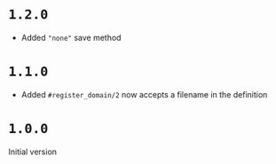 # `1.2.0`

* Added `"none"` save method

# `1.1.0`

* Added `#register_domain/2` now accepts a filename in the definition

# `1.0.0`

Initial version
